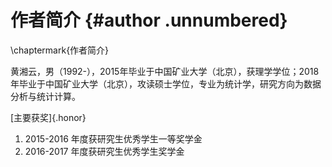 
# 作者简介 {#author .unnumbered}
\chaptermark{作者简介}

黄湘云，男（1992-），2015年毕业于中国矿业大学（北京），获理学学位；2018年毕业于中国矿业大学（北京），攻读硕士学位，专业为统计学，研究方向为数据分析与统计计算。

[主要获奖]{.honor}

1. 2015-2016 年度获研究生优秀学生一等奖学金
2. 2016-2017 年度获研究生优秀学生奖学金
